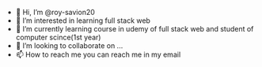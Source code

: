 - 👋 Hi, I’m @roy-savion20
- 👀 I’m interested in learning full stack web  
- 🌱 I’m currently learning course in udemy of full stack web and student of computer scince(1st year)
- 💞️ I’m looking to collaborate on ...
- 📫 How to reach me you can reach me in my email 

<!---
roy-savion20/roy-savion20 is a ✨ special ✨ repository because its `README.md` (this file) appears on your GitHub profile.
You can click the Preview link to take a look at your changes.
--->
